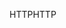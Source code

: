 <span data-ttu-id="2b7b3-101">HTTP</span><span class="sxs-lookup"><span data-stu-id="2b7b3-101">HTTP</span></span>
